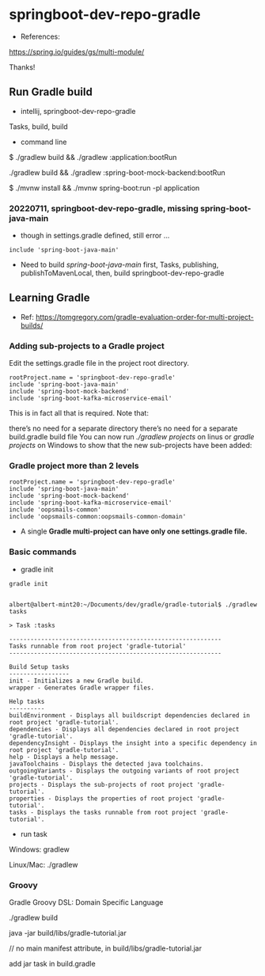 # springboot-dev-repo-gradle

- References:

https://spring.io/guides/gs/multi-module/

Thanks!


## Run Gradle build

- intellij, springboot-dev-repo-gradle

Tasks, build, build

- command line

$ ./gradlew build && ./gradlew :application:bootRun


./gradlew build && ./gradlew :spring-boot-mock-backend:bootRun

$ ./mvnw install && ./mvnw spring-boot:run -pl application

### 20220711, springboot-dev-repo-gradle, missing spring-boot-java-main

- though in settings.gradle defined, still error ...

```
include 'spring-boot-java-main'
```

- Need to build _spring-boot-java-main_ first, Tasks, publishing, publishToMavenLocal, then, build springboot-dev-repo-gradle

## Learning Gradle

- Ref:
  https://tomgregory.com/gradle-evaluation-order-for-multi-project-builds/

### Adding sub-projects to a Gradle project

Edit the settings.gradle file in the project root directory. 

```
rootProject.name = 'springboot-dev-repo-gradle'
include 'spring-boot-java-main'
include 'spring-boot-mock-backend'
include 'spring-boot-kafka-microservice-email'
```
This is in fact all that is required. Note that:

there’s no need for a separate directory
there’s no need for a separate build.gradle build file
You can now run *./gradlew projects* on linus or *gradle projects* on Windows to show that the new sub-projects have been added:


### Gradle project more than 2 levels

```
rootProject.name = 'springboot-dev-repo-gradle'
include 'spring-boot-java-main'
include 'spring-boot-mock-backend'
include 'spring-boot-kafka-microservice-email'
include 'oopsmails-common'
include 'oopsmails-common:oopsmails-common-domain'
```

- A single **Gradle multi-project can have only one settings.gradle file.**

### Basic commands

- gradle init

```
gradle init


albert@albert-mint20:~/Documents/dev/gradle/gradle-tutorial$ ./gradlew tasks

> Task :tasks

------------------------------------------------------------
Tasks runnable from root project 'gradle-tutorial'
------------------------------------------------------------

Build Setup tasks
-----------------
init - Initializes a new Gradle build.
wrapper - Generates Gradle wrapper files.

Help tasks
----------
buildEnvironment - Displays all buildscript dependencies declared in root project 'gradle-tutorial'.
dependencies - Displays all dependencies declared in root project 'gradle-tutorial'.
dependencyInsight - Displays the insight into a specific dependency in root project 'gradle-tutorial'.
help - Displays a help message.
javaToolchains - Displays the detected java toolchains.
outgoingVariants - Displays the outgoing variants of root project 'gradle-tutorial'.
projects - Displays the sub-projects of root project 'gradle-tutorial'.
properties - Displays the properties of root project 'gradle-tutorial'.
tasks - Displays the tasks runnable from root project 'gradle-tutorial'.

```

- run task

Windows: gradlew <task-name>

Linux/Mac: ./gradlew <task-name>


### Groovy

Gradle Groovy DSL: Domain Specific Language

./gradlew build

java -jar build/libs/gradle-tutorial.jar

// no main manifest attribute, in build/libs/gradle-tutorial.jar

add jar task in build.gradle


